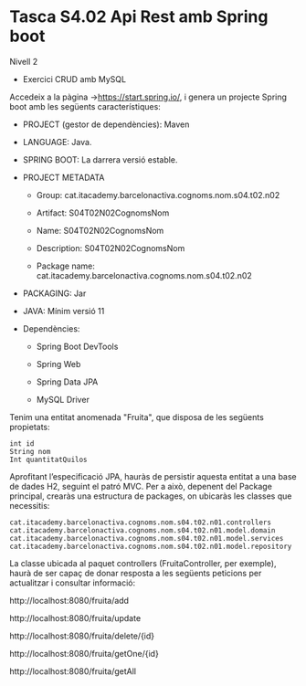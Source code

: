 # Tasca S4.02 Api Rest amb Spring boot

Nivell 2

- Exercici CRUD amb MySQL

Accedeix a la pàgina ->https://start.spring.io/, i genera un projecte Spring boot amb les següents característiques:

- PROJECT (gestor de dependències): Maven

- LANGUAGE: Java.

- SPRING BOOT: La darrera versió estable.

- PROJECT METADATA

  - Group: cat.itacademy.barcelonactiva.cognoms.nom.s04.t02.n02

  - Artifact: S04T02N02CognomsNom

  - Name: S04T02N02CognomsNom

  - Description: S04T02N02CognomsNom

  - Package name: cat.itacademy.barcelonactiva.cognoms.nom.s04.t02.n02

- PACKAGING: Jar

- JAVA: Mínim versió 11 

- Dependències:

  - Spring Boot DevTools

  - Spring Web
    
  - Spring Data JPA
    
  - MySQL Driver

Tenim una entitat anomenada "Fruita", que disposa de les següents propietats:

    int id
    String nom
    Int quantitatQuilos

Aprofitant l’especificació JPA, hauràs de persistir aquesta entitat a una base de dades H2, seguint el patró MVC. Per a això, depenent del Package principal, crearàs una estructura de packages, on ubicaràs les classes que necessitis:

    cat.itacademy.barcelonactiva.cognoms.nom.s04.t02.n01.controllers
    cat.itacademy.barcelonactiva.cognoms.nom.s04.t02.n01.model.domain
    cat.itacademy.barcelonactiva.cognoms.nom.s04.t02.n01.model.services
    cat.itacademy.barcelonactiva.cognoms.nom.s04.t02.n01.model.repository

La classe ubicada al paquet controllers (FruitaController, per exemple), haurà de ser capaç de donar resposta a les següents peticions per actualitzar i consultar informació:

http://localhost:8080/fruita/add

http://localhost:8080/fruita/update

http://localhost:8080/fruita/delete/{id}

http://localhost:8080/fruita/getOne/{id}

http://localhost:8080/fruita/getAll
